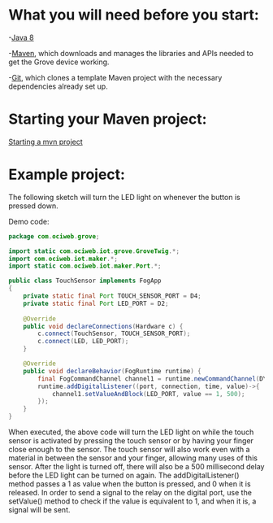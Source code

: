 # What you will need before you start:
-[Java 8](https://docs.oracle.com/javase/8/docs/technotes/guides/install/install_overview.html) 

-[Maven](https://maven.apache.org/install.html), which downloads and manages the libraries and APIs needed to get the Grove device working.

-[Git](https://git-scm.com/), which clones a template Maven project with the necessary dependencies already set up.

# Starting your Maven project: 
[Starting a mvn project](https://github.com/oci-pronghorn/FogLighter/blob/master/README.md)

# Example project:

The following sketch will turn the LED light on whenever the button is pressed down.

Demo code: 


```java
package com.ociweb.grove;

import static com.ociweb.iot.grove.GroveTwig.*;
import com.ociweb.iot.maker.*;
import static com.ociweb.iot.maker.Port.*;

public class TouchSensor implements FogApp
{
	private static final Port TOUCH_SENSOR_PORT = D4;
	private static final Port LED_PORT = D2;
	
    @Override
    public void declareConnections(Hardware c) {
    	c.connect(TouchSensor, TOUCH_SENSOR_PORT);
    	c.connect(LED, LED_PORT);
    }

    @Override
    public void declareBehavior(FogRuntime runtime) {
    	final FogCommandChannel channel1 = runtime.newCommandChannel(DYNAMIC_MESSAGING);
        runtime.addDigitalListener((port, connection, time, value)->{ 
            channel1.setValueAndBlock(LED_PORT, value == 1, 500);                                                                            //delays a future action
        });
    }
}
```


When executed, the above code will turn the LED light on while the touch sensor is activated by pressing the touch sensor or by having your finger close enough to the sensor. The touch sensor will also work even with a material in between the sensor and your finger, allowing many uses of this sensor. After the light is turned off, there will also be a 500 millisecond delay before the LED light can be turned on again.
The addDigitalListener() method passes a 1 as value when the button is pressed, and 0 when it is released. In order to send a signal to the relay on the digital port, use the setValue() method to check if the value is equivalent to 1, and when it is, a signal will be sent.
